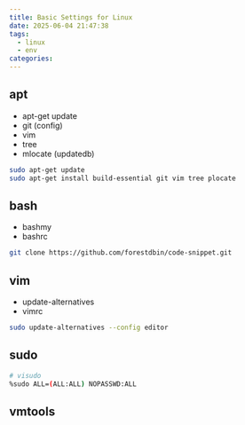 ```yaml
---
title: Basic Settings for Linux
date: 2025-06-04 21:47:38
tags:
  - linux
  - env
categories:
---
```


## apt

- apt-get update
- git (config)
- vim
- tree
- mlocate (updatedb)

```bash
sudo apt-get update
sudo apt-get install build-essential git vim tree plocate
```

## bash

- bashmy
- bashrc

```bash
git clone https://github.com/forestdbin/code-snippet.git
```

## vim

- update-alternatives
- vimrc

```bash
sudo update-alternatives --config editor
```

## sudo

```bash
# visudo
%sudo ALL=(ALL:ALL) NOPASSWD:ALL
```

## vmtools
